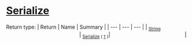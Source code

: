 # [Serialize](./NetCoreSerializationHelper-100664084.md)


Return type:
| Return | Name | Summary | 
| --- | --- | --- | 
| <sub>[String](https://docs.microsoft.com/en-us/dotnet/api/System.String)</sub><img width=200/>| <sub>[Serialize](./NetCoreSerializationHelper-100664084.md) ( [`T`](./NetCoreSerializationHelper-100664084.md) )</sub>| <sub></sub><img width=200/>| <br>


